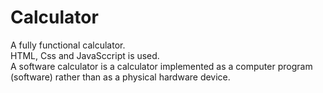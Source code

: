 # Calculator
A fully functional calculator.
<br>
HTML, Css and JavaSccript is used.
<br>
A software calculator is a calculator implemented as a computer program (software) rather than as a physical hardware device.
